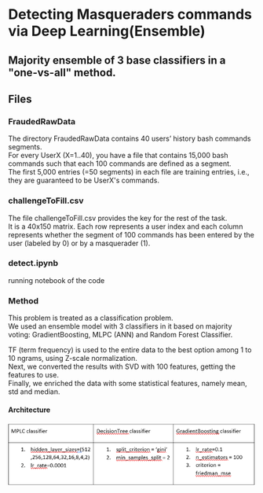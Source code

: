 # Detecting Masqueraders commands via Deep Learning(Ensemble)

## Majority ensemble of 3 base classifiers in a "one-vs-all" method.

## Files
### FraudedRawData
The directory FraudedRawData contains 40 users’ history bash commands segments. <br>
For every UserX (X=1..40), you have a file that contains 15,000 bash commands such that each 100 commands are defined as a segment. <br> 
The first 5,000 entries (=50 segments) in each file are training entries, i.e., they are guaranteed to be UserX's commands.  <br>

### challengeToFill.csv
The file challengeToFill.csv provides the key for the rest of the task. <br>
It is a 40x150 matrix. Each row represents a user index and each column represents whether the segment of 100 commands has been entered by the user (labeled by 0) or by a masquerader (1). <br>

### detect.ipynb
running notebook of the code

### Method
This problem is treated as a classification problem. <br>
We used an ensemble model with 3 classifiers in it based on majority voting: GradientBoosting, MLPC (ANN) and Random Forest Classifier. <br> 

TF (term frequency) is used to the entire data to the best option among 1 to 10 ngrams, using Z-scale normalization.  <br>
Next, we converted the results with SVD with 100 features, getting the features to use.  <br>
Finally, we enriched the data with some statistical features, namely mean, std and median.  <br>

#### Architecture
![alt tag](https://github.com/orel1212/Portfolio/blob/main/Deep%20Learning/Detect%20Masqueraders%20Commands/%E2%80%8F%E2%80%8Fclassifiers.PNG)



